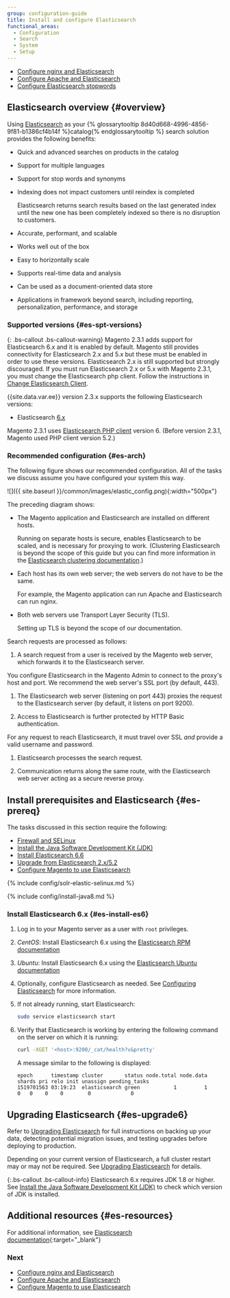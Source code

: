 ```yaml
---
group: configuration-guide
title: Install and configure Elasticsearch
functional_areas:
  - Configuration
  - Search
  - System
  - Setup
---
```


* [Configure nginx and Elasticsearch][]
* [Configure Apache and Elasticsearch][]
* [Configure Elasticsearch stopwords][]

## Elasticsearch overview {#overview}

Using [Elasticsearch][] as your {% glossarytooltip 8d40d668-4996-4856-9f81-b1386cf4b14f %}catalog{% endglossarytooltip %} search solution provides the following benefits:

* Quick and advanced searches on products in the catalog
* Support for multiple languages
* Support for stop words and synonyms
* Indexing does not impact customers until reindex is completed

  Elasticsearch returns search results based on the last generated index until the new one has been completely indexed so there is no disruption to customers.

* Accurate, performant, and scalable
* Works well out of the box
* Easy to horizontally scale
* Supports real-time data and analysis
* Can be used as a document-oriented data store
* Applications in framework beyond search, including reporting, personalization, performance, and storage

### Supported versions {#es-spt-versions}

{: .bs-callout .bs-callout-warning}
Magento 2.3.1 adds support for Elasticsearch 6.x and it is enabled by default.
Magento still provides connectivity for Elasticsearch 2.x and 5.x but these must be enabled in order to use these versions.
Elasticsearch 2.x is still supported but strongly discouraged.
If you must run Elasticsearch 2.x or 5.x with Magento 2.3.1, you must change the Elasticsearch php client.
Follow the instructions in [Change Elasticsearch Client][].

{{site.data.var.ee}} version 2.3.x supports the following Elasticsearch versions:

* Elasticsearch [6.x](https://www.elastic.co/downloads/past-releases/elasticsearch-6-1-1)

Magento 2.3.1 uses [Elasticsearch PHP client][] version 6. (Before version 2.3.1, Magento used PHP client version 5.2.)

### Recommended configuration {#es-arch}

The following figure shows our recommended configuration. All of the tasks we discuss assume you have configured your system this way.

![]({{ site.baseurl }}/common/images/elastic_config.png){:width="500px"}

The preceding diagram shows:

* The Magento application and Elasticsearch are installed on different hosts.

  Running on separate hosts is secure, enables Elasticsearch to be scaled, and is necessary for proxying to work. (Clustering Elasticsearch is beyond the scope of this guide but you can find more information in the [Elasticsearch clustering documentation][].)
* Each host has its own web server; the web servers do not have to be the same.

  For example, the Magento application can run Apache and Elasticsearch can run nginx.
* Both web servers use Transport Layer Security (TLS).

  Setting up TLS is beyond the scope of our documentation.

Search requests are processed as follows:

1. A search request from a user is received by the Magento web server, which forwards it to the Elasticsearch server.

  You configure Elasticsearch in the Magento Admin to connect to the proxy's host and port.
  We recommend the web server's SSL port (by default, 443).

1. The Elasticsearch web server (listening on port 443) proxies the request to the Elasticsearch server (by default, it listens on port 9200).

1. Access to Elasticsearch is further protected by HTTP Basic authentication.

  For any request to reach Elasticsearch, it must travel over SSL *and* provide a valid username and password.

1. Elasticsearch processes the search request.

1. Communication returns along the same route, with the Elasticsearch web server acting as a secure reverse proxy.

## Install prerequisites and Elasticsearch {#es-prereq}

The tasks discussed in this section require the following:

* [Firewall and SELinux](#firewall-selinux)
* [Install the Java Software Development Kit (JDK)](#prereq-java)
* [Install Elasticsearch 6.6](#es-install-es6)
* [Upgrade from Elasticsearch 2.x/5.2](#es-upgrade6)
* [Configure Magento to use Elasticsearch][]

{% include config/solr-elastic-selinux.md %}

{% include config/install-java8.md %}

### Install Elasticsearch 6.x {#es-install-es6}

1. Log in to your Magento server as a user with `root` privileges.
1. _CentOS_: Install Elasticsearch 6.x using the [Elasticsearch RPM documentation][]

1. _Ubuntu_: Install Elasticsearch 6.x using the [Elasticsearch Ubuntu documentation][]

1. Optionally, configure Elasticsearch as needed. See [Configuring Elasticsearch][] for more information.

1. If not already running, start Elasticsearch:

    ```bash
    sudo service elasticsearch start
    ```

1. Verify that Elasticsearch is working by entering the following command on the server on which it is running:

    ```bash
    curl -XGET '<host>:9200/_cat/health?v&pretty'
    ```

    A message similar to the following is displayed:

    ```terminal
    epoch      timestamp cluster       status node.total node.data shards pri relo init unassign pending_tasks
    1519701563 03:19:23  elasticsearch green           1         1      0   0    0    0        0             0
    ```

## Upgrading Elasticsearch {#es-upgrade6}

Refer to [Upgrading Elasticsearch][] for full instructions on backing up your data, detecting potential migration issues, and testing upgrades before deploying to production.

Depending on your current version of Elasticsearch, a full cluster restart may or may not be required.
See [Upgrading Elasticsearch][] for details.

{:.bs-callout .bs-callout-info}
Elasticsearch 6.x requires JDK 1.8 or higher. See [Install the Java Software Development Kit (JDK)](#prereq-java) to check which version of JDK is installed.

## Additional resources {#es-resources}

For additional information, see [Elasticsearch documentation][]{:target="_blank"}

### Next

* [Configure nginx and Elasticsearch]({{page.baseurl}}/config-guide/elasticsearch/es-config-nginx.html)
* [Configure Apache and Elasticsearch]({{page.baseurl}}/config-guide/elasticsearch/es-config-apache.html)
* [Configure Magento to use Elasticsearch]({{page.baseurl}}/config-guide/elasticsearch/configure-magento.html)

<!-- Link Definitions -->
[Configure nginx and Elasticsearch]: {{page.baseurl}}/config-guide/elasticsearch/es-config-nginx.html
[Configure Apache and Elasticsearch]: {{page.baseurl}}/config-guide/elasticsearch/es-config-apache.html
[Configure Elasticsearch stopwords]: {{page.baseurl}}/config-guide/elasticsearch/es-config-stopwords.html
[Elasticsearch]: https://www.elastic.co
[6.6]: https://www.elastic.co/downloads/past-releases/elasticsearch-6-6-1
[5.2]: https://www.elastic.co/downloads/past-releases/elasticsearch-5-2-2
[2.x]: https://www.elastic.co/downloads/past-releases/elasticsearch-2-4-5
[Elasticsearch clustering documentation]: https://www.elastic.co/guide/en/elasticsearch/guide/current/distributed-cluster.html
[Configure Magento to use Elasticsearch]: {{page.baseurl}}/config-guide/elasticsearch/configure-magento.html
[Elasticsearch Ubuntu documentation]: https://www.elastic.co/guide/en/elasticsearch/reference/current/deb.html
[Configuring Elasticsearch]: https://www.elastic.co/guide/en/elasticsearch/reference/current/settings.html
[End of Life]: https://www.elastic.co/support/eol
[Upgrading Elasticsearch]: https://www.elastic.co/guide/en/elasticsearch/reference/current/setup-upgrade.html
[Full cluster restart upgrade]: https://www.elastic.co/guide/en/elasticsearch/reference/current/restart-upgrade.html
[Elasticsearch documentation]: https://www.elastic.co/guide/en/elasticsearch/reference/current/index.html
[Elasticsearch RPM documentation]: https://www.elastic.co/guide/en/elasticsearch/reference/current/rpm.html
[Change Elasticsearch Client]: {{page.baseurl}}/config-guide/elasticsearch/es-downgrade.html
[Elasticsearch PHP client]: https://github.com/elastic/elasticsearch-php